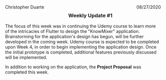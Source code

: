 <p style= float:left>Christopher Duarte </p> <p style= float:right> 08/27/2020 </p> <br>
<h3 align = center> Weekly Update #1</h3>

The focus of this week was in continuing the Udemy course to learn more of the intricacies of Flutter to design the "KnowMixer" application. Brainstorming for the application's design has begun, will be further developed in the coming week. Udemy course is expected to be completed upon Week 4, in order to begin implementing the application design. Once the initial prototype is completed, additional features previously discussed will be implemented. 

In addition to working on the application, the **Project Proposal** was completed this week.

